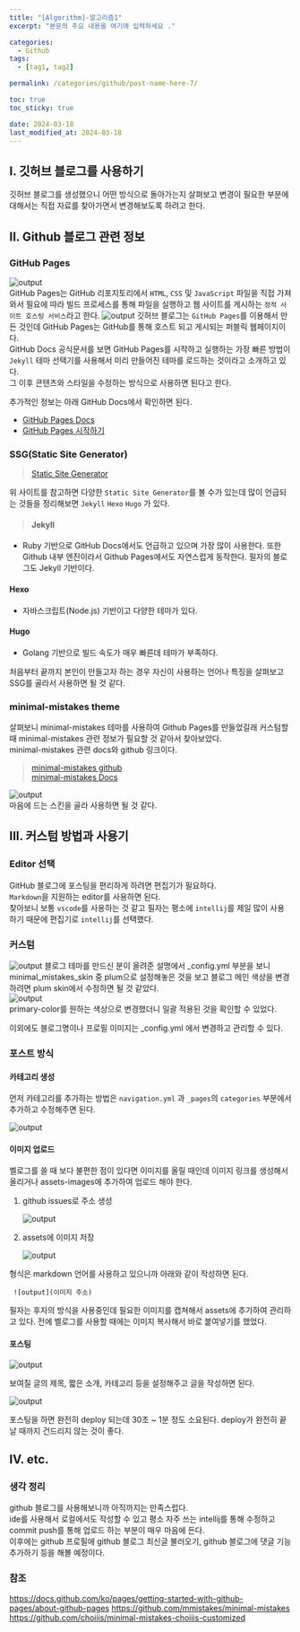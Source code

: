 ```yaml
---
title: "[Algorithm]-알고리즘1"
excerpt: "본문의 주요 내용을 여기에 입력하세요 ."

categories:
  - Github
tags:
  - [tag1, tag2]

permalink: /categories/github/post-name-here-7/

toc: true
toc_sticky: true

date: 2024-03-18
last_modified_at: 2024-03-18
---
```


## I. 깃허브 블로그를 사용하기
깃허브 블로그를 생성했으니 어떤 방식으로 돌아가는지 살펴보고 변경이 필요한 부분에 대해서는 직접 자료를 찾아가면서 변경해보도록 하려고 한다.

## II. Github 블로그 관련 정보

### GitHub Pages
![output](/assets/images/posts_img/etc-cate/gitpages.png)  
GitHub Pages는 GitHub 리포지토리에서 `HTML`, `CSS` 및 `JavaScript` 파일을 직접 가져와서 필요에 따라 빌드 프로세스를 통해 파일을 실행하고 웹 사이트를 게시하는 `정적 사이트 호스팅 서비스`라고 한다.
![output](/assets/images/posts_img/etc-cate/gitpagesdocs.png)
깃허브 블로그는 `GitHub Pages`를 이용해서 만든 것인데 GitHub Pages는 GitHub를 통해 호스트 되고 게시되는 퍼블릭 웹페이지이다.  
GitHub Docs 공식문서를 보면 GitHub Pages를 시작하고 실행하는 가장 빠른 방법이 `Jekyll` 테마 선택기를 사용해서 미리 만들어진 테마를 로드하는 것이라고 소개하고 있다.  
그 이후 콘텐츠와 스타일을 수정하는 방식으로 사용하면 된다고 한다.

추가적인 정보는 아래 GitHub Docs에서 확인하면 된다.
>
* [GitHub Pages Docs](https://docs.github.com/ko/pages/getting-started-with-github-pages/about-github-pages)
* [GitHub Pages 시작하기](https://docs.github.com/ko/pages/quickstart)


### SSG(Static Site Generator)

> [Static Site Generator](https://jamstack.org/generators/)

위 사이트를 참고하면 다양한 `Static Site Generator`를 볼 수가 있는데 많이 언급되는 것들을 정리해보면 `Jekyll` `Hexo` `Hugo` 가 있다.

>#### Jekyll
- Ruby 기반으로 GitHub Docs에서도 언급하고 있으며 가장 많이 사용한다. 또한 Github 내부 엔진이라서 Github Pages에서도 자연스럽게 동작한다. 필자의 블로그도 Jekyll 기반이다.
#### Hexo
- 자바스크립트(Node.js) 기반이고 다양한 테마가 있다.
#### Hugo
- Golang 기반으로 빌드 속도가 매우 빠른데 테마가 부족하다.

처음부터 끝까지 본인이 만들고자 하는 경우 자신이 사용하는 언어나 특징을 살펴보고 SSG를 골라서 사용하면 될 것 같다.

### minimal-mistakes theme
살펴보니 minimal-mistakes 테마를 사용하여 Github Pages를 만들었길래 커스텀할 때 minimal-mistakes 관련 정보가 필요할 것 같아서 찾아보았다.  
minimal-mistakes 관련 docs와 github 링크이다.
>[minimal-mistakes github](https://github.com/mmistakes/minimal-mistakes)  
> [minimal-mistakes Docs](https://mmistakes.github.io/minimal-mistakes/docs/quick-start-guide/)

![output](/assets/images/posts_img/etc-cate/minimal.png)   
마음에 드는 스킨을 골라 사용하면 될 것 같다.

## III. 커스텀 방법과 사용기
### Editor 선택
GitHub 블로그에 포스팅을 편리하게 하려면 편집기가 필요하다.  
`Markdown`을 지원하는 editor를 사용하면 된다.  
찾아보니 보통 `vscode`를 사용하는 것 같고 필자는 평소에 `intellij`를 제일 많이 사용하기 때문에 편집기로 `intellij`를 선택했다.

### 커스텀
![output](/assets/images/posts_img/etc-cate/plum.png)
블로그 테마를 만드신 분이 올려준 설명에서 _config.yml 부분을 보니 minimal_mistakes_skin 중 plum으로 설정해놓은 것을 보고 블로그 메인 색상을 변경하려면 plum skin에서 수정하면 될 것 같았다.  
![output](/assets/images/posts_img/etc-cate/plum2.png)  
primary-color를 원하는 색상으로 변경했더니 일괄 적용된 것을 확인할 수 있었다.

이외에도 블로그명이나 프로필 이미지는 _config.yml 에서 변경하고 관리할 수 있다.

### 포스트 방식
#### 카테고리 생성
먼저 카테고리를 추가하는 방법은 `navigation.yml` 과 `_pages`의 `categories` 부분에서 추가하고 수정해주면 된다.

![output](/assets/images/posts_img/etc-cate/cate.png)

#### 이미지 업로드
벨로그를 쓸 때 보다 불편한 점이 있다면 이미지를 올릴 때인데 이미지 링크를 생성해서 올리거나 assets-images에 추가하여 업로드 해야 한다.
1. github issues로 주소 생성

   ![output](/assets/images/posts_img/etc-cate/issue.png)
2. assets에 이미지 저장

   ![output](/assets/images/posts_img/etc-cate/image.png)

형식은 markdown 언어를 사용하고 있으니까 아래와 같이 작성하면 된다.

``` ![output](이미지 주소)```

필자는 후자의 방식을 사용중인데 필요한 이미지를 캡쳐해서 assets에 추가하여 관리하고 있다. 전에 벨로그를 사용할 때에는 이미지 복사해서 바로 붙여넣기를 했었다.
#### 포스팅

![output](/assets/images/posts_img/etc-cate/post.png)

보여질 글의 제목, 짧은 소개, 카테고리 등을 설정해주고 글을 작성하면 된다.

![output](/assets/images/posts_img/etc-cate/deploy.png)

포스팅을 하면 완전히 deploy 되는데 30초 ~ 1분 정도 소요된다. deploy가 완전히 끝날 때까지 건드리지 않는 것이 좋다.


## IV. etc.
### 생각 정리
github 블로그를 사용해보니까 아직까지는 만족스럽다.  
ide를 사용해서 로컬에서도 작성할 수 있고 평소 자주 쓰는 intellij를 통해 수정하고 commit push를 통해 업로드 하는 부분이 매우 마음에 든다.  
이후에는 github 프로필에 github 블로그 최신글 불러오기, github 블로그에 댓글 기능 추가하기 등을 해볼 예정이다.


### 참조
https://docs.github.com/ko/pages/getting-started-with-github-pages/about-github-pages
https://github.com/mmistakes/minimal-mistakes
https://github.com/choiiis/minimal-mistakes-choiiis-customized